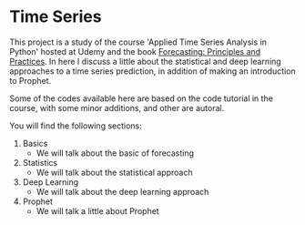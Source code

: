 # Time Series

This project is a study of the course 'Applied Time Series Analysis in Python' hosted at Udemy and the book [Forecasting: Principles and Practices](https://otexts.com/fpp2/). In here I discuss a little about the statistical and deep learning approaches to a time series prediction, in addition of making an introduction to Prophet.

Some of the codes available here are based on the code tutorial in the course, with some minor additions, and other are autoral. 

You will find the following sections:

1. Basics
   - We will talk about the basic of forecasting
2. Statistics
   - We will talk about the statistical approach
3. Deep Learning
   - We will talk about the deep learning approach
4. Prophet
   - We will talk a little about Prophet
